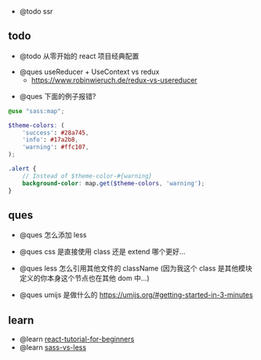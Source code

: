 -   @todo ssr

## todo

-   @todo 从零开始的 react 项目经典配置

*   @ques useReducer + UseContext vs redux
    -   https://www.robinwieruch.de/redux-vs-usereducer

-   @ques 下面的例子报错?

```scss
@use "sass:map";

$theme-colors: (
    'success': #28a745,
    'info': #17a2b8,
    'warning': #ffc107,
);

.alert {
    // Instead of $theme-color-#{warning}
    background-color: map.get($theme-colors, 'warning');
}
```

## ques

-   @ques 怎么添加 less

-   @ques css 是直接使用 class 还是 extend 哪个更好...

-   @ques less 怎么引用其他文件的 className (因为我这个 class 是其他模块定义的你本身这个节点也在其他 dom 中...)

-   @ques umijs 是做什么的 https://umijs.org/#getting-started-in-3-minutes

## learn

-   @learn [react-tutorial-for-beginners](https://ibaslogic.com/blog/react-tutorial-for-beginners/)
-   @learn [sass-vs-less](https://css-tricks.com/sass-vs-less/)
